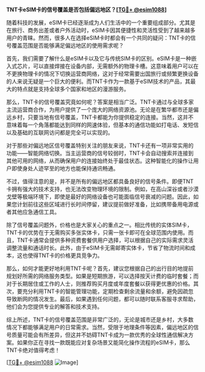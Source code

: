 **TNT卡eSIM卡的信号覆盖是否包括偏远地区？[[TG💪+ @esim1088](https://t.me/s/esim1088)]**

随着科技的发展，eSIM卡已经逐渐成为人们生活中的一个重要组成部分。尤其是在旅行、商务出差或者户外活动时，eSIM卡因其便捷性和灵活性受到了越来越多用户的青睐。然而，很多人在选择eSIM卡时都会有一个共同的疑问：TNT卡的信号覆盖范围是否能够满足偏远地区的使用需求呢？

首先，我们需要了解什么是eSIM卡以及它与传统SIM卡的区别。eSIM卡是一种嵌入式芯片，可以直接焊接在设备内部，无需额外的物理卡槽。这意味着用户可以在不更换物理卡的情况下切换运营商网络，这对于经常需要出国旅行或频繁更换设备的人来说无疑是一个巨大的便利。而TNT卡作为一款基于eSIM技术的产品，其最大的特点就是支持全球多个国家和地区的漫游服务。

那么，TNT卡的信号覆盖究竟如何呢？答案是相当广泛。TNT卡通过与全球多家主流运营商合作，为用户提供了一个庞大的网络资源池。无论是在繁华都市还是偏远乡村，只要当地有信号覆盖，TNT卡都能为你提供稳定的连接。当然，这并不意味着每一个角落都能达到同样的网速体验，但基本的通信功能如打电话、发短信以及基础的互联网访问都是完全可以实现的。

对于那些对偏远地区信号覆盖特别关注的朋友来说，TNT卡还有一项非常实用的功能——智能网络切换。当主运营商的信号较弱时，TNT卡会自动搜索并连接到其他可用的网络，从而确保用户的连接始终处于最佳状态。这种智能化的操作让用户即使身处人迹罕至的地方也能保持通讯畅通。

不过，值得注意的是，并不是所有的偏远地区都具备良好的信号条件。即便TNT卡拥有强大的技术支持，也无法改变物理环境的限制。例如，在高山深谷或者沙漠戈壁等极端环境下，即使是最好的网络设备也可能面临信号衰减的问题。因此，如果您计划前往这些区域进行长时间停留，建议提前做好准备，比如携带备用电源或者其他应急通信工具。

除了信号覆盖问题外，价格也是大家关心的重点之一。相比传统的实体SIM卡，TNT卡的优势在于无需购买多张实体卡，只需一张卡即可在全球范围内使用。而且，TNT卡通常会提供多种资费套餐供用户选择，可以根据自己的实际需求灵活调整流量和通话时长。此外，由于eSIM卡无需邮寄实体卡，节省了物流时间和成本，这也使得TNT卡的价格更具竞争力。

那么，如何才能更好地利用TNT卡呢？首先，建议您根据自己的出行目的地提前规划好所需的网络服务类型。如果是短期旅游，可以选择按天计费的临时套餐；而对于长期居住或工作的人士，则推荐购买月度或年度套餐以获得更优惠的价格。其次，要充分利用TNT卡的智能管理功能，定期检查剩余流量和余额，避免因疏忽导致断网的情况发生。最后，如果遇到任何问题，都可以随时联系客服寻求帮助，他们会为您提供专业的解答和技术支持。

综上所述，TNT卡的信号覆盖范围是非常广泛的，无论是城市还是乡村，大多数情况下都能够满足用户的日常需求。当然，受限于地理条件等因素，偏远地区的信号质量可能会有所差异，但这并不妨碍TNT卡成为一款优秀的全球性通信解决方案。如果你正在寻找一款既能应对复杂场景又能简化操作流程的eSIM卡，那么TNT卡绝对值得考虑！

[[TG💪+ @esim1088](https://t.me/s/esim1088) ![Image](https://i.postimg.cc/4NQfJmqS/Snipaste-2025-05-13-00-14-12.png)]